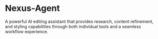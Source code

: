 # Nexus-Agent
A powerful AI editing assistant that provides research, content refinement, and styling capabilities through both individual tools and a seamless workflow experience.
